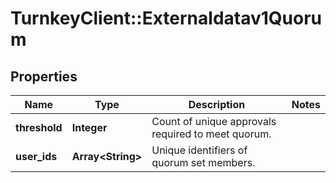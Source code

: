 # TurnkeyClient::Externaldatav1Quorum

## Properties
Name | Type | Description | Notes
------------ | ------------- | ------------- | -------------
**threshold** | **Integer** | Count of unique approvals required to meet quorum. | 
**user_ids** | **Array&lt;String&gt;** | Unique identifiers of quorum set members. | 

